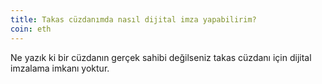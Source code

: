 ```yaml
---
title: Takas cüzdanımda nasıl dijital imza yapabilirim?
coin: eth
---
```


Ne yazık ki bir cüzdanın gerçek sahibi değilseniz takas cüzdanı için dijital imzalama imkanı yoktur.

